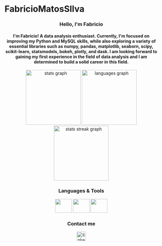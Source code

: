﻿# FabricioMatosSIlva

<h3 align="center">Hello, I'm Fabricio</h3>
<h4 align="center">I'm Fabricio! A data analysis enthusiast. Currently, I'm focused on improving my Python and MySQL skills, while also exploring a variety of essential libraries such as numpy, pandas, matplotlib, seaborn, scipy, scikit-learn, statsmodels, bokeh, plotly, and dask. I am looking forward to gaining my first experience in the field of data analysis and I am determined to build a solid career in this field.</h4>
 <div align="center">
  <img src="https://github-readme-stats.vercel.app/api?hide_title=false&hide_rank=true&show_icons=true&include_all_commits=true&count_private=true&disable_animations=false&theme=midnight-purple&locale=en&hide_border=false&username=FabricioMatosSIlva" height="180" alt="stats graph" />
  
  <img src="https://github-readme-stats.vercel.app/api/top-langs?locale=en&hide_title=false&layout=compact&card_width=320&langs_count=10&theme=midnight-purple&hide_border=false&custom_title=Languages&username=FabricioMatosSIlva" height="180" alt="languages graph"  />
  
  <img src="https://streak-stats.demolab.com?user=FabricioMatosSIlva&theme=midnight-purple" height="180" alt="stats streak graph"/>
</div>
<h3 align="center">Languages & Tools</h3>
<div align="center">
  <img src="https://cdn.jsdelivr.net/gh/devicons/devicon/icons/python/python-original-wordmark.svg" height="45" width="55"/>
  <img src="https://cdn.jsdelivr.net/gh/devicons/devicon/icons/mysql/mysql-original.svg" height="45" width="55"/>
  <img src="https://cdn.jsdelivr.net/gh/devicons/devicon/icons/jupyter/jupyter-original.svg" height="45" width="55"/>

</div>
<div align="center">
  <h3 align="center">Contact me</h3>
    <a href="www.linkedin.com/in/fabrício-matos-silva" target="_blank">
    <img src="https://img.shields.io/static/v1?message=LinkedIn&logo=linkedin&label=&color=0077B5&logoColor=white&labelColor=&style=for-the-badge" height="30" alt="linkedin logo"  />
  </a>
</div>


